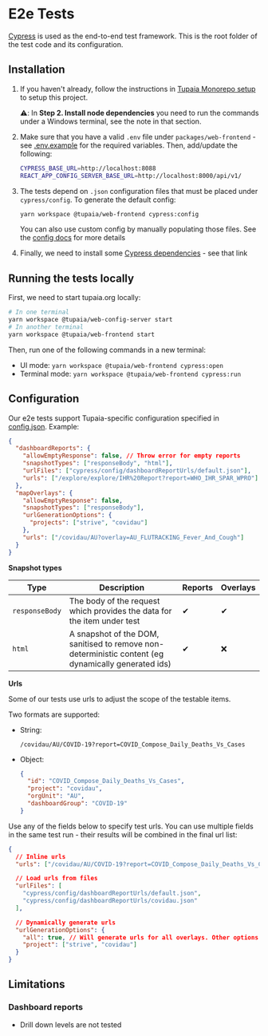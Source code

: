 # E2e Tests

[Cypress](https://www.cypress.io/) is used as the end-to-end test framework. This is the root folder of the test code and its configuration.

## Installation

1. If you haven't already, follow the instructions in [Tupaia Monorepo setup](https://docs.beyondessential.com.au/books/software-development/page/tupaia-monorepo-setup) to setup this project.

   ⚠️: In **Step 2. Install node dependencies** you need to run the commands under a Windows terminal, see the note in that section.

2. Make sure that you have a valid `.env` file under `packages/web-frontend` - see [.env.example](../.env.example) for the required variables. Then, add/update the following:

   ```bash
   CYPRESS_BASE_URL=http://localhost:8088
   REACT_APP_CONFIG_SERVER_BASE_URL=http://localhost:8000/api/v1/
   ```

3. The tests depend on `.json` configuration files that must be placed under `cypress/config`. To generate the default config:

   ```bash
   yarn workspace @tupaia/web-frontend cypress:config
   ```

   You can also use custom config by manually populating those files. See the [config docs](config/README.md) for more details

4. Finally, we need to install some [Cypress dependencies](https://docs.cypress.io/guides/getting-started/installing-cypress#Linux) - see that link

## Running the tests locally

First, we need to start tupaia.org locally:

```bash
# In one terminal
yarn workspace @tupaia/web-config-server start
# In another terminal
yarn workspace @tupaia/web-frontend start
```

Then, run one of the following commands in a new terminal:

- UI mode: `yarn workspace @tupaia/web-frontend cypress:open`
- Terminal mode: `yarn workspace @tupaia/web-frontend cypress:run`

## Configuration

Our e2e tests support Tupaia-specific configuration specified in [config.json](../config.json). Example:

```json
{
  "dashboardReports": {
    "allowEmptyResponse": false, // Throw error for empty reports
    "snapshotTypes": ["responseBody", "html"],
    "urlFiles": ["cypress/config/dashboardReportUrls/default.json"],
    "urls": ["/explore/explore/IHR%20Report?report=WHO_IHR_SPAR_WPRO"]
  },
  "mapOverlays": {
    "allowEmptyResponse": false,
    "snapshotTypes": ["responseBody"],
    "urlGenerationOptions": {
      "projects": ["strive", "covidau"]
    },
    "urls": ["/covidau/AU?overlay=AU_FLUTRACKING_Fever_And_Cough"]
  }
}
```

**Snapshot types**

| Type           | Description                                                                                         | Reports | Overlays |
| -------------- | --------------------------------------------------------------------------------------------------- | ------- | -------- |
| `responseBody` | The body of the request which provides the data for the item under test                             | ✔       | ✔        |
| `html`         | A snapshot of the DOM, sanitised to remove non-deterministic content (eg dynamically generated ids) | ✔       | ❌       |

**Urls**

Some of our tests use urls to adjust the scope of the testable items.

Two formats are supported:

- String:

  `/covidau/AU/COVID-19?report=COVID_Compose_Daily_Deaths_Vs_Cases`

- Object:

  ```json
  {
    "id": "COVID_Compose_Daily_Deaths_Vs_Cases",
    "project": "covidau",
    "orgUnit": "AU",
    "dashboardGroup": "COVID-19"
  }
  ```

Use any of the fields below to specify test urls. You can use multiple fields in the same test run - their results will be combined in the final url list:

```json
{
  // Inline urls
  "urls": ["/covidau/AU/COVID-19?report=COVID_Compose_Daily_Deaths_Vs_Cases"],

  // Load urls from files
  "urlFiles": [
    "cypress/config/dashboardReportUrls/default.json",
    "cypress/config/dashboardReportUrls/covidau.json"
  ],

  // Dynamically generate urls
  "urlGenerationOptions": {
    "all": true, // Will generate urls for all overlays. Other options are ignored
    "project": ["strive", "covidau"]
  }
}
```

## Limitations

### Dashboard reports

- Drill down levels are not tested
